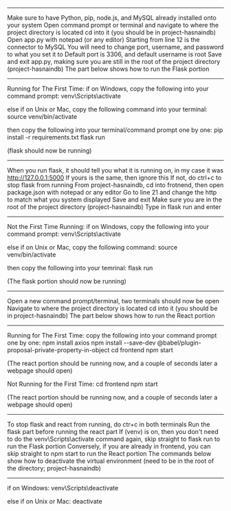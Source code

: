 ********************
Make sure to have Python, pip, node.js, and MySQL already installed onto your system 
Open command prompt or terminal and navigate to where the project directory is located
cd into it (you should be in project-hasnaindb)
Open app.py with notepad (or any editor)
Starting from line 12 is the connector to MySQL
You will need to change port, username, and password to what you set it to
Default port is 3306, and default username is root
Save and exit app.py, making sure you are still in the root of the project directory (project-hasnaindb)
The part below shows how to run the Flask portion
********************

Running for The First Time:
  if on Windows, copy the following into your command prompt:
    venv\Scripts\activate

  else if on Unix or Mac, copy the following command into your terminal:
    source venv/bin/activate

  then copy the following into your terminal/command prompt one by one:
    pip install -r requirements.txt
    flask run

  (flask should now be running)

********************
When you run flask, it should tell you what it is running on, in my case it was http://127.0.0.1:5000
If yours is the same, then ignore this
If not, do ctrl+c to stop flask from running
From project-hasnaindb, cd into frotnend, then open package.json with notepad or any editor
Go to line 21 and change the http to match what you system displayed
Save and exit
Make sure you are in the root of the project directory (project-hasnaindb)
Type in flask run and enter
********************

Not the First Time Running:
  if on Windows, copy the following into your command prompt:
    venv\Scripts\activate

  else if on Unix or Mac, copy the following command:
    source venv/bin/activate

  then copy the following into your temrinal:
    flask run

(The flask portion should now be running)

********************
Open a new command prompt/terminal, two terminals should now be open
Navigate to where the project directory is located
cd into it (you should be in project-hasnaindb)
The part below shows how to run the React portion
********************

Running for The First Time:
  copy the following into your command prompt one by one:
    npm install axios
    npm install --save-dev @babel/plugin-proposal-private-property-in-object
    cd frontend
    npm start
    
(The react portion should be running now, and a couple of seconds later a webpage should open)

Not Running for the First Time:
  cd frontend
  npm start

(The react portion should be running now, and a couple of seconds later a webpage should open)

********************
To stop flask and react from running, do ctr+c in both terminals
Run the flask part before running the react part
If (venv) is on, then you don't need to do the venv\Scripts\activate command again, skip straight to flask run to run the Flask portion
Conversely, if you are already in frontend, you can skip straight to npm start to run the React portion
The commands below show how to deactivate the virtual environment (need to be in the root of the directory; project-hasnaindb)
********************

if on Windows:
    venv\Scripts\deactivate

else if on Unix or Mac:
    deactivate

